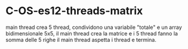 # C-OS-es12-threads-matrix
main thread crea 5 thread, condividono una variabile "totale" e un  array bidimensionale 5x5, il main thread crea la matrice e i 5 thread fanno la somma delle 5 righe il main thread aspetta i thread e termina.
